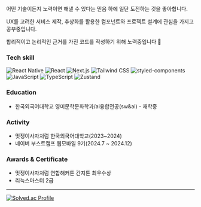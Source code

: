 어떤 기술이든지 노력이면 해낼 수 있다는 믿음 하에 일단 도전하는 것을 좋아합니다.  

UX를 고려한 서비스 제작, 추상화를 활용한 컴포넌트와 프로젝트 설계에 관심을 가지고 공부중입니다.

합리적이고 논리적인 근거를 가진 코드를 작성하기 위해 노력중입니다 💪

### Tech skill
![React Native](https://img.shields.io/badge/React%20Native-61DAFB?style=for-the-badge&logo=react&logoColor=white) ![React](https://img.shields.io/badge/React-61DAFB?style=for-the-badge&logo=react&logoColor=white) ![Next.js](https://img.shields.io/badge/Next.js-000000?style=for-the-badge&logo=next.js&logoColor=white)
![Tailwind CSS](https://img.shields.io/badge/Tailwind%20CSS-38B2AC?style=for-the-badge&logo=tailwind-css&logoColor=white) ![styled-components](https://img.shields.io/badge/styled--components-DB7093?style=for-the-badge&logo=styled-components&logoColor=white)
![JavaScript](https://img.shields.io/badge/JavaScript-F7DF1E?style=for-the-badge&logo=javascript&logoColor=black) ![TypeScript](https://img.shields.io/badge/TypeScript-3178C6?style=for-the-badge&logo=typescript&logoColor=white)
![Zustand](https://img.shields.io/badge/Zustand-FF8800?style=for-the-badge&logo=zustand&logoColor=white)

### Education
- 한국외국어대학교 영미문학문화학과/ai융합전공(sw&ai) - 재학중
### Activity
- 멋쟁이사자처럼 한국외국어대학교(2023~2024)
- 네이버 부스트캠프 웹모바일 9기(2024.7 ~ 2024.12)
### Awards & Certificate
- 멋쟁이사자처럼 연합해커톤 간지톤 최우수상
- 리눅스마스터 2급
----

[![Solved.ac Profile](http://mazassumnida.wtf/api/v2/generate_badge?boj=dup33333)](https://solved.ac/dup33333/)


<!--
**alsgud8311/alsgud8311** is a ✨ _special_ ✨ repository because its `README.md` (this file) appears on your GitHub profile.

Here are some ideas to get you started:

- 🔭 I’m currently working on ...
- 🌱 I’m currently learning ...
- 👯 I’m looking to collaborate on ...
- 🤔 I’m looking for help with ...
- 💬 Ask me about ...
- 📫 How to reach me: ...
- 😄 Pronouns: ...
- ⚡ Fun fact: ...
-->
